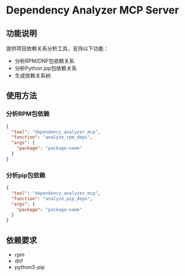 # Dependency Analyzer MCP Server

## 功能说明

提供项目依赖关系分析工具，支持以下功能：

- 分析RPM/DNF包依赖关系
- 分析Python pip包依赖关系
- 生成依赖关系树

## 使用方法

### 分析RPM包依赖

```json
{
  "tool": "dependency_analyzer_mcp",
  "function": "analyze_rpm_deps",
  "args": {
    "package": "package-name"
  }
}
```

### 分析pip包依赖

```json
{
  "tool": "dependency_analyzer_mcp",
  "function": "analyze_pip_deps",
  "args": {
    "package": "package-name"
  }
}
```

## 依赖要求

- rpm
- dnf
- python3-pip